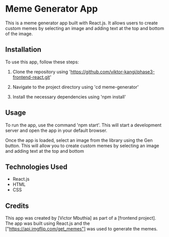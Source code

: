 # Meme Generator App
This is a meme generator app built with React.js. It allows users to create custom memes by selecting an image and adding text at the top and bottom of the image.

## Installation
To use this app, follow these steps:

1. Clone the repository using 'https://github.com/viktor-kangi/phase3-frontend-react.git'

2. Navigate to the project directory using 'cd meme-generator'

3. Install the necessary dependencies using 'npm install'

## Usage
To run the app, use the command 'npm start'. This will start a development server and open the app in your default browser.

Once the app is loaded, select an image from the library using the Gen button. This will allow you to create custom memes by selecting an image and adding text at the top and bottom

## Technologies Used

- React.js
- HTML
- CSS


## Credits
This app was created by [Victor Mbuthia] as part of a [frontend project]. The app was built using React.js and the ["https://api.imgflip.com/get_memes"] was used to generate the memes.


